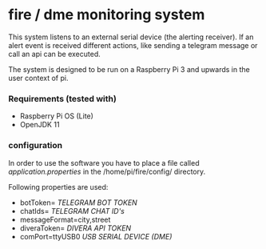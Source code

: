 # fire / dme monitoring system

This system listens to an external serial device (the alerting receiver).
If an alert event is received different actions, like sending a telegram message or
call an api can be executed.

The system is designed to be run on a Raspberry Pi 3 and upwards in the user context of pi.

### Requirements (tested with)
- Raspberry Pi OS (Lite)
- OpenJDK 11

### configuration

In order to use the software you have to place a file called _application.properties_ in the /home/pi/fire/config/ directory.

Following properties are used:

- botToken= _TELEGRAM BOT TOKEN_
- chatIds= _TELEGRAM CHAT ID's_
- messageFormat=city,street
- diveraToken= _DIVERA API TOKEN_
- comPort=ttyUSB0 _USB SERIAL DEVICE (DME)_